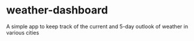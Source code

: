 # weather-dashboard
A simple app to keep track of the current and 5-day outlook of weather in various cities
